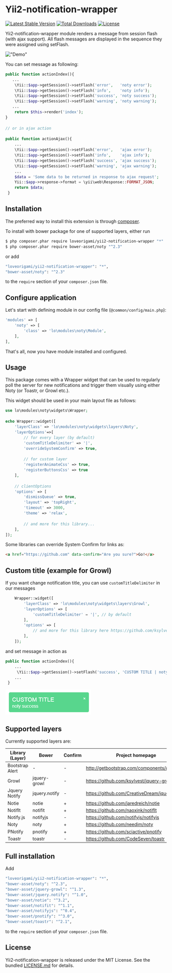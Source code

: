 # Yii2-notification-wrapper
[![Latest Stable Version](https://poser.pugx.org/loveorigami/yii2-notification-wrapper/v/stable)](https://packagist.org/packages/loveorigami/yii2-notification-wrapper) 
[![Total Downloads](https://poser.pugx.org/loveorigami/yii2-notification-wrapper/downloads)](https://packagist.org/packages/loveorigami/yii2-notification-wrapper)
[![License](https://poser.pugx.org/loveorigami/yii2-notification-wrapper/license)](https://packagist.org/packages/loveorigami/yii2-notification-wrapper)

Yii2-notification-wrapper module renders a message from session flash (with ajax support). All flash messages are displayed in the sequence they were assigned using setFlash.

!["Demo"](docs/img/noty-demo.jpg)

You can set message as following:

 ```php
public function actionIndex(){
    ...
     \Yii::$app->getSession()->setFlash('error',   'noty error');
     \Yii::$app->getSession()->setFlash('info',    'noty info');
     \Yii::$app->getSession()->setFlash('success', 'noty success');
     \Yii::$app->getSession()->setFlash('warning', 'noty warning');
    ...
     return $this->render('index');
 }

 // or in ajax action

 public function actionAjax(){
     ...
     \Yii::$app->getSession()->setFlash('error',   'ajax error');
     \Yii::$app->getSession()->setFlash('info',    'ajax info');
     \Yii::$app->getSession()->setFlash('success', 'ajax success');
     \Yii::$app->getSession()->setFlash('warning', 'ajax warning');
     ...
     $data = 'Some data to be returned in response to ajax request';
     Yii::$app->response->format = \yii\web\Response::FORMAT_JSON;
     return $data;
  }
 ```

Installation
--------
The preferred way to install this extension is through [composer](http://getcomposer.org/download/).

To install with bower package for one of supported layers, either run

```bash
$ php composer.phar require loveorigami/yii2-notification-wrapper "*"
$ php composer.phar require bower-asset/noty "^2.3"
```

or add

```bash
"loveorigami/yii2-notification-wrapper": "*",
"bower-asset/noty": "^2.3"
```

to the ```require``` section of your `composer.json` file.


Configure application
---------------------

Let's start with defining module in our config file (`@common/config/main.php`):

```php
'modules' => [
    'noty' => [
        'class' => 'lo\modules\noty\Module',
    ],
],
```
That's all, now you have module installed and configured.

Usage
-----

This package comes with a Wrapper widget that can be used to regularly poll the server for new notifications and trigger them visually using either Noty (or Toastr, or Growl etc.).

This widget should be used in your main layout file as follows:

```php
use lo\modules\noty\widgets\Wrapper;

echo Wrapper::widget([
    'layerClass' => 'lo\modules\noty\widgets\layers\Noty',
    'layerOptions'=>[
        // for every layer (by default)
        'customTitleDelimiter' => '|',
        'overrideSystemConfirm' => true,

        // for custom layer
        'registerAnimateCss' => true,
        'registerButtonsCss' => true
    ],

    // clientOptions
    'options' => [
        'dismissQueue' => true,
        'layout' => 'topRight',
        'timeout' => 3000,
        'theme' => 'relax',

        // and more for this library...
    ],
]);

```

Some libraries can override System Confirm for links as:

```html
<a href="https://github.com" data-confirm="Are you sure?">Go!</a>
```

Custom title (example for Growl) 
----------------
If you want change notification title, you can use ```customTitleDelimiter``` in our messages
```php
    Wrapper::widget([
        'layerClass' => 'lo\modules\noty\widgets\layers\Growl',
        'layerOptions' => [
            'customTitleDelimiter' = '|', // by default
        ],
        'options' => [   
            // and more for this library here https://github.com/ksylvest/jquery-growl
        ],
    ]);
```
and set message in action as
```php
public function actionIndex(){
    ...
     \Yii::$app->getSession()->setFlash('success', 'CUSTOM TITLE | noty success');
    ...
 }
```
!["Custom Title"](docs/img/custom_title.png)

Supported layers
----------------

Currently supported layers are:

| Library (Layer) | Bower         | Confirm | Project homepage                                 | Docs                          |
| --------------- | ------------- | ------- | ------------------------------------------------ | ----------------------------- |
| Bootstrap Alert | -             |    -    | http://getbootstrap.com/components/#alerts       | [read](docs/Alert.md)         |
| Growl           | jquery-growl  |    -    | https://github.com/ksylvest/jquery-growl         | [read](docs/Growl.md)         |
| Jquery Notify   | jquery.notify |    -    | https://github.com/CreativeDream/jquery.notify   | [read](docs/JqueryNotify.md)  |
| Notie           | notie         |    +    | https://github.com/jaredreich/notie              | [read](docs/Notie.md)         |
| NotifIt         | notifit       |    +    | https://github.com/naoxink/notifIt               | [read](docs/NotifIt.md)       |
| Notify.js       | notifyjs      |    -    | https://github.com/notifyjs/notifyjs             | [read](docs/Notifyjs.md)      |
| Noty            | noty          |    +    | https://github.com/needim/noty                   | [read](docs/Noty.md)          |
| PNotify         | pnotify       |    +    | https://github.com/sciactive/pnotify             | [read](docs/PNotify.md)       |
| Toastr          | toastr        |    -    | https://github.com/CodeSeven/toastr              | [read](docs/Toastr.md)        |


Full installation
--------

Add

```bash
"loveorigami/yii2-notification-wrapper": "*",
"bower-asset/noty": "^2.3",
"bower-asset/jquery-growl": "^1.3",
"bower-asset/jquery.notify": "^1.0",
"bower-asset/notie": "^3.2",
"bower-asset/notifit": "^1.1",
"bower-asset/notifyjs": "^0.4",
"bower-asset/pnotify": "^3.0",
"bower-asset/toastr": "^2.1",
```

to the ```require``` section of your `composer.json` file.

License
-------

Yii2-notification-wrapper is released under the MIT License. See the bundled [LICENSE.md](LICENSE.md)
for details.
